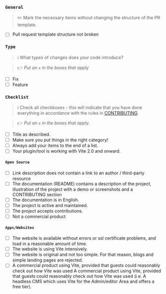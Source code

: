 ### `General`

> ✏️ Mark the necessary items without changing the structure of the PR template.

- [ ] Pull request template structure not broken

### `Type`

> ℹ️  What types of changes does your code introduce?

> 👉 _Put an `x` in the boxes that apply_

- [ ] Fix
- [ ] Feature 

### `Checklist`

> ℹ️  Check all checkboxes - this will indicate that you have done everything in accordance with the rules in [CONTRIBUTING](https://github.com/vuejs/awesome-vue/blob/master/.github/contributing.md).

> 👉  _Put an `x` in the boxes that apply._

- [ ] Title as described.
- [ ] Make sure you put things in the right category!
- [ ] Always add your items to the end of a list.
- [ ] Your plugin/tool is working with Vite 2.0 and onward.

#### `Open Source`

- [ ] Link description does not contain a link to an author / third-party resource
- [ ] The documentation (README) contains a description of the project, illustration of the project with a demo or screenshots and a CONTRIBUTING section
- [ ] The documentation is in English.
- [ ] The project is active and maintained.
- [ ] The project accepts contributions.
- [ ] Not a commercial product

#### `Apps/Websites`

- [ ] The website is available without errors or ssl certificate problems, and load in a reasonable amount of time.
- [ ] The website is using Vite intensively.
- [ ] The website is original and not too simple. For that reason, blogs and simple landing pages are rejected.
- [ ] A commercial product using Vite, provided that guests could reasonably check out how Vite was used A commercial product using Vite, provided that guests could reasonably check out how Vite was used (i.e. A headless CMS which uses Vite for the Admin/editor Area and offers a free tier).
